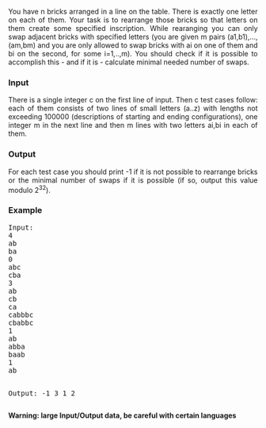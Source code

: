 <p align="justify">
You have n bricks arranged in a line on the table. There is exactly one letter on each of them. Your task is to rearrange those bricks so that letters on them create some specified inscription. While rearanging you can only swap adjacent bricks with specified letters (you are given m pairs (a1,b1),...,(am,bm) and you are only allowed to swap bricks with ai on one of them and bi on the second, for some i=1,..,m). You should check if it is possible to accomplish this - and if it is - calculate minimal needed number of swaps.
</p>
<h3>Input</h3>
<p align="justify">
There is a single integer c on the first line of input. Then c test cases follow: each of them consists of two lines of small letters (a..z) with lengths not exceeding 100000 (descriptions of starting and ending configurations), one integer m in the next line and then m lines with two letters ai,bi in each of them.
</p>
<h3>Output</h3>
<p align="justify">
For each test case you should print -1 if it is not possible to rearrange bricks or the minimal number of swaps if it is possible (if so, output this value modulo 2<sup>32</sup>).
</p>
<h3>Example</h3>
<pre>Input:
4
ab
ba
0
abc
cba
3
ab
cb
ca
cabbbc
cbabbc
1
ab
abba
baab
1
ab

Output:
-1
3
1
2
</pre>
<b>Warning: large Input/Output data, be careful with certain languages</b>